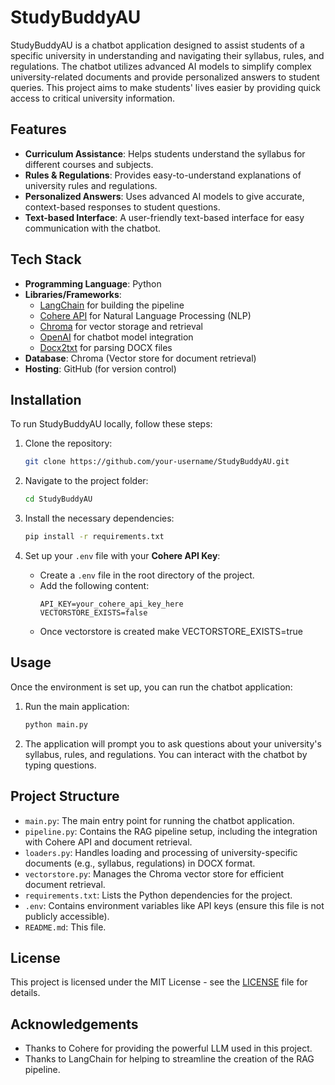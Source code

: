 
# StudyBuddyAU

StudyBuddyAU is a chatbot application designed to assist students of a specific university in understanding and navigating their syllabus, rules, and regulations. The chatbot utilizes advanced AI models to simplify complex university-related documents and provide personalized answers to student queries. This project aims to make students' lives easier by providing quick access to critical university information.

## Features

- **Curriculum Assistance**: Helps students understand the syllabus for different courses and subjects.
- **Rules & Regulations**: Provides easy-to-understand explanations of university rules and regulations.
- **Personalized Answers**: Uses advanced AI models to give accurate, context-based responses to student questions.
- **Text-based Interface**: A user-friendly text-based interface for easy communication with the chatbot.

## Tech Stack

- **Programming Language**: Python
- **Libraries/Frameworks**:
  - [LangChain](https://www.langchain.com/) for building the pipeline
  - [Cohere API](https://cohere.ai/) for Natural Language Processing (NLP)
  - [Chroma](https://www.trychroma.com/) for vector storage and retrieval
  - [OpenAI](https://openai.com/) for chatbot model integration
  - [Docx2txt](https://github.com/Alir3z4/docx2txt) for parsing DOCX files
- **Database**: Chroma (Vector store for document retrieval)
- **Hosting**: GitHub (for version control)

## Installation

To run StudyBuddyAU locally, follow these steps:

1. Clone the repository:
   ```bash
   git clone https://github.com/your-username/StudyBuddyAU.git
   ```

2. Navigate to the project folder:
   ```bash
   cd StudyBuddyAU
   ```

3. Install the necessary dependencies:
   ```bash
   pip install -r requirements.txt
   ```

4. Set up your `.env` file with your **Cohere API Key**:
   - Create a `.env` file in the root directory of the project.
   - Add the following content:
     ```
     API_KEY=your_cohere_api_key_here
     VECTORSTORE_EXISTS=false
     ```
   - Once vectorstore is created make VECTORSTORE_EXISTS=true


## Usage

Once the environment is set up, you can run the chatbot application:

1. Run the main application:
   ```bash
   python main.py
   ```

2. The application will prompt you to ask questions about your university's syllabus, rules, and regulations. You can interact with the chatbot by typing questions.

## Project Structure

- `main.py`: The main entry point for running the chatbot application.
- `pipeline.py`: Contains the RAG pipeline setup, including the integration with Cohere API and document retrieval.
- `loaders.py`: Handles loading and processing of university-specific documents (e.g., syllabus, regulations) in DOCX format.
- `vectorstore.py`: Manages the Chroma vector store for efficient document retrieval.
- `requirements.txt`: Lists the Python dependencies for the project.
- `.env`: Contains environment variables like API keys (ensure this file is not publicly accessible).
- `README.md`: This file.


## License

This project is licensed under the MIT License - see the [LICENSE](LICENSE) file for details.

## Acknowledgements

- Thanks to Cohere for providing the powerful LLM used in this project.
- Thanks to LangChain for helping to streamline the creation of the RAG pipeline.
